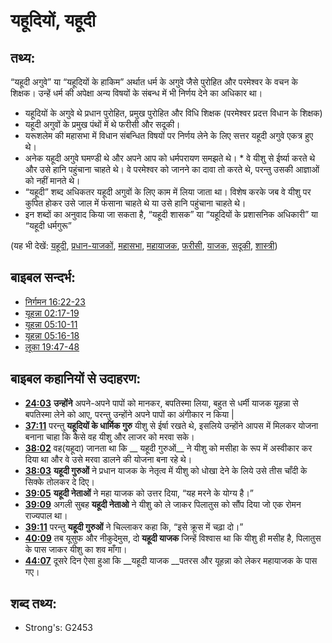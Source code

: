 # यहूदियों, यहूदी #

## तथ्य: ##

“यहूदी अगुवे” या “यहूदियों के हाकिम” अर्थात धर्म के अगुवे जैसे पुरोहित और परमेश्वर के वचन के शिक्षक। उन्हें धर्म की अपेक्षा अन्य विषयों के संबन्ध में भी निर्णय देने का अधिकार था।

* यहूदियों के अगुवे थे प्रधान पुरोहित, प्रमुख पुरोहित और विधि शिक्षक (परमेश्वर प्रदत्त विधान के शिक्षक)
* यहूदी अगुवों के प्रमुख पंथों में थे फरीसी और सदूकी।
* यरूशलेम की महासभा में विधान संबन्धित विषयों पर निर्णय लेने के लिए सत्तर यहूदी अगुवे एकत्र हुए थे।
* अनेक यहूदी अगुवे घमण्डी थे और अपने आप को धर्मपरायण समझते थे। * वे यीशु से ईर्ष्या करते थे और उसे हानि पहुंचाना चाहते थे। वे परमेश्वर को जानने का दावा तो करते थे, परन्तु उसकी आज्ञाओं को नहीं मानते थे।
* “यहूदी” शब्द अधिकतर यहूदी अगुवों के लिए काम में लिया जाता था। विशेष करके जब वे यीशु पर कुपित होकर उसे जाल में फंसाना चाहते थे या उसे हानि पहुंचाना चाहते थे।
* इन शब्दों का अनुवाद किया जा सकता है, “यहूदी शासक” या “यहूदियों के प्रशासनिक अधिकारी” या “यहूदी धर्मगुरू”

(यह भी देखें: [यहूदी](../kt/jew.md), [प्रधान-याजकों](../other/chiefpriests.md), [महासभा](../other/council.md), [महायाजक](../kt/highpriest.md), [फरीसी](../kt/pharisee.md), [याजक](../kt/priest.md), [सदूकी](../kt/sadducee.md), [शास्त्री](../kt/scribe.md))

## बाइबल सन्दर्भ: ##

* [निर्गमन 16:22-23](rc://hi/tn/help/exo/16/22)
* [यूहन्ना 02:17-19](rc://hi/tn/help/jhn/02/17)
* [यूहन्ना 05:10-11](rc://hi/tn/help/jhn/05/10)
* [यूहन्ना 05:16-18](rc://hi/tn/help/jhn/05/16)
* [लूका 19:47-48](rc://hi/tn/help/luk/19/47)

## बाइबल कहानियों से उदाहरण: ##

* __[24:03](rc://hi/tn/help/obs/24/03)__ __उन्होंने__ अपने-अपने पापों को मानकर, बपतिस्मा लिया, बहुत से धर्मी याजक यूहन्ना से बपतिस्मा लेने को आए, परन्तु उन्होंने अपने पापों का अंगीकार न किया |
* __[37:11](rc://hi/tn/help/obs/37/11)__ परन्तु __यहूदियों के धार्मिक गुरु__  यीशु से ईर्षा रखते थे, इसलिये उन्होंने आपस में मिलकर योजना बनाना चाहा कि कैसे वह यीशु और लाजर को मरवा सके।
* __[38:02](rc://hi/tn/help/obs/38/02)__ वह(यहूदा) जानता था कि __ यहूदी गुरुओं__ ने यीशु को मसीहा के रूप में अस्वीकार कर दिया था और वे उसे मरवा डालने की योजना बना रहे थे।
* __[38:03](rc://hi/tn/help/obs/38/03)__ __यहूदी गुरुओं__ ने प्रधान याजक के नेतृत्व में यीशु को धोखा देने के लिये उसे तीस चाँदी के सिक्के तोलकर दे दिए।
* __[39:05](rc://hi/tn/help/obs/39/05)__ __यहूदी नेताओं__ ने महा याजक को उत्तर दिया, “यह मरने के योग्य है।”
* __[39:09](rc://hi/tn/help/obs/39/09)__ अगली सुबह __यहूदी नेताओ__ ने यीशु को ले जाकर पिलातुस को सौंप दिया जो एक रोमन राज्यपाल था।
* __[39:11](rc://hi/tn/help/obs/39/11)__ परन्तु __यहूदी गुरुओं__ ने चिल्लाकर कहा कि, “इसे क्रूस में चढ़ा दो।”
* __[40:09](rc://hi/tn/help/obs/40/09)__ तब यूसुफ और नीकुदेमुस, दो __यहूदी याजक__ जिन्हें विश्वास था कि यीशु ही मसीह है, पिलातुस के पास जाकर यीशु का शव माँगा।
* __[44:07](rc://hi/tn/help/obs/44/07)__ दूसरे दिन ऐसा हुआ कि __यहूदी याजक __पतरस और यूहन्ना को लेकर महायाजक के पास गए।

## शब्द तथ्य: ##

* Strong's: G2453

